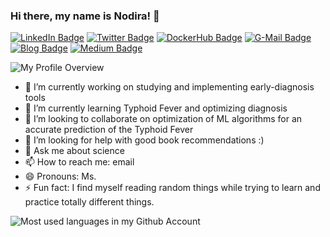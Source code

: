 ### Hi there, my name is Nodira! 👋

[![LinkedIn Badge](https://img.shields.io/badge/LinkedIn-Profile-informational?style=flat&logo=linkedin&logoColor=white&color=blue)](https://www.linkedin.com/in/nodira-ibrogimova/)
[![Twitter Badge](https://img.shields.io/badge/Twitter-Profile-informational?style=flat&logo=twitter&logoColor=white&color=blue)](https://twitter.com/NodiraDeveloper)
[![DockerHub Badge](https://badgen.net/badge/DockerHub/Profile/blue?icon=docker)](https://hub.docker.com/u/nodira)
[![G-Mail Badge](https://img.shields.io/badge/-Gmail-EA4335?style=flat-square&logo=Gmail&logoColor=white&color=red)](mailto://nodira.ibrogimova@gmail.com)
[![Blog Badge](https://img.shields.io/badge/Blog-FF5722?style=flat-square&logo=blogger&logoColor=white&color=blue)](https://www.nodirabegim.com/)
[![Medium Badge](https://img.shields.io/badge/Medium-12100E?style=flat-square&logo=medium&logoColor=white&color=black)](https://medium.com/@nodira_ibragimova/)

![My Profile Overview](https://github-readme-stats.vercel.app/api?username=NodiraIbrogimova&show_icons=true&theme=blue-green&count_private=true)

- 🔭 I’m currently working on studying and implementing early-diagnosis tools
- 🌱 I’m currently learning Typhoid Fever and optimizing diagnosis
- 👯 I’m looking to collaborate on optimization of ML algorithms for an accurate prediction of the Typhoid Fever
- 🤔 I’m looking for help with good book recommendations :) 
- 💬 Ask me about science
- 📫 How to reach me: email
- 😄 Pronouns: Ms.
- ⚡ Fun fact: I find myself reading random things while trying to learn and practice totally different things. 

![Most used languages in my Github Account](https://github-readme-stats.vercel.app/api/top-langs/?username=DreamPearl&layout=compact&theme=gotham&count_private=true)

